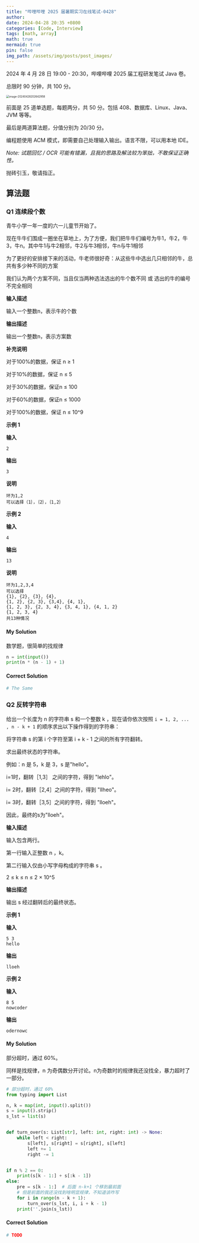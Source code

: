```yaml
---
title: "哔哩哔哩 2025 届暑期实习在线笔试-0428"
author: 
date: 2024-04-28 20:35 +0800
categories: [Code, Interview]
tags: [math, array]
math: true
mermaid: true
pin: false
img_path: /assets/img/posts/post_images/
---
```




2024 年 4 月 28 日 19:00 - 20:30，哔哩哔哩 2025 届工程研发笔试 Java 卷。

总限时 90 分钟，共 100 分。

<img src="image-20240428202642958.png" alt="image-20240428202642958" style="zoom:50%;" />

前面是 25 道单选题，每题两分，共 50 分。包括 408、数据库、Linux、Java、JVM 等等。



最后是两道算法题，分值分别为 20/30 分。



编程题使用 ACM 模式，即需要自己处理输入输出。语言不限，可以用本地 IDE。



*Note: 试题回忆 / OCR 可能有错漏，且我的思路及解法较为笨拙，不敢保证正确性。*



抛砖引玉，敬请指正。

## 算法题

### Q1 连续段个数

青牛小学一年一度的六一儿童节开始了。

现在牛牛们围成一圈坐在草地上，为了方便，我们把牛牛们编号为牛1，牛2，牛3，牛n。其中牛1与牛2相邻，牛2与牛3相邻，牛n与牛1相邻

为了更好的安排接下来的活动，牛老师很好奇：从这些牛中选出几只相邻的牛，总共有多少种不同的方案

我们认为两个方案不同，当且仅当两种选法选出的牛个数不同 或 选出的牛的编号不完全相同

**输入描述**

输入一个整数n，表示牛的个数

**输出描述**

输出一个整数n，表示方案数

**补充说明**

对于100%的数据，保证 n ≥ 1

对于10%的数据，保证 n ≤ 5

对于30%的数据，保证n ≤ 100

对于60%的数据，保证n ≤ 1000

对于100%的数据，保证 n ≤ 10^9

**示例 1**

**输入**

```
2
```

**输出**

```
3
```

**说明**

```
环为1,2
可以选择（1｝，｛2｝，｛1,2｝
```

**示例 2**

**输入**

```
4
```

**输出**

```
13
```

**说明**

```
环为1,2,3,4
可以选择
{1}, {2}, {3}, {4},
{1, 2}, {2, 3}, {3,4}, {4, 1},
{1, 2, 3}, {2, 3, 4}, {3, 4, 1}, {4, 1, 2}
{1, 2, 3, 4}
共13种情况
```



#### My Solution

数学题，很简单的找规律

```python
n = int(input())
print(n * (n - 1) + 1)
```

#### Correct Solution

```python
# The Same
```



### Q2 反转字符串

给出一个长度为 n 的字符串 s 和一个整数 k ，现在请你依次按照 `i = 1, 2, ... , n - k + 1` 的顺序求出以下操作得到的字符串：

将字符串 s 的第 i 个字符至第 i + k - 1 之间的所有字符翻转。

求出最终状态的字符串。

例如：n 是 5，k 是 3，s 是"hello"。

i=1时，翻转［1,3］ 之间的字符，得到 "lehlo"。

i= 2时，翻转［2,4］之间的字符，得到 "lIheo"。

i= 3时，翻转［3,5］之间的字符，得到 "lloeh"。

因此，最终的s为"lloeh"。

**输入描述**

输入包含两行。

第一行输入正整数 n ，k。

第二行输入仅由小写字母构成的字符串 s 。

2 ≤ k ≤ n ≤ 2 × 10^5

**输出描述**

输出 s 经过翻转后的最终状态。

**示例 1**

**输入**

```
5 3
hello
```

**输出**

```
lloeh
```

**示例 2**

**输入**

```
8 5
nowcoder
```

**输出**

```
odernowc
```

#### My Solution

部分超时，通过 60%。

同样是找规律，n 为奇偶数分开讨论。n为奇数时的规律我还没找全，暴力超时了一部分。

```python
# 部分超时，通过 60%
from typing import List

n, k = map(int, input().split())
s = input().strip()
s_lst = list(s)


def turn_over(s: List[str], left: int, right: int) -> None:
    while left < right:
        s[left], s[right] = s[right], s[left]
        left += 1
        right -= 1


if n % 2 == 0:
    print(s[k - 1:] + s[:k - 1])
else:
    pre = s[k - 1:]  # 后面 n-k+1 个移到最前面
    # 但是前面的我还没找到啥明显规律，不知道该咋写
    for i in range(n - k + 1):
        turn_over(s_lst, i, i + k - 1)
    print(''.join(s_lst))
```

#### Correct Solution

```python
# TODO
```

